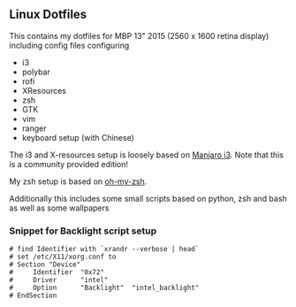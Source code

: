 ## Linux Dotfiles

This contains my dotfiles for MBP 13" 2015 (2560 x 1600 retina display) including config files configuring

- i3
- polybar
- rofi
- XResources
- zsh
- GTK
- vim
- ranger
- keyboard setup (with Chinese)

The i3 and X-resources setup is loosely based on [Manjaro i3](https://manjaro.org/download/community/i3/). Note that this is a community provided edition!

My zsh setup is based on [oh-my-zsh](https://github.com/robbyrussell/oh-my-zsh).

Additionally this includes some small scripts based on python, zsh and bash as well as some wallpapers



### Snippet for Backlight script setup



```
# find Identifier with `xrandr --verbose | head`                                           
# set /etc/X11/xorg.conf to
# Section "Device"
#     Identifier  "0x72"
#     Driver      "intel"
#     Option      "Backlight"  "intel_backlight"
# EndSection
```
